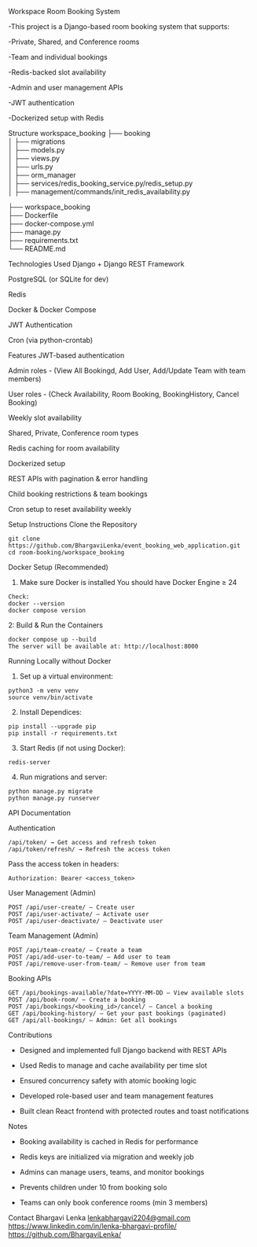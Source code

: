 Workspace Room Booking System

  -This project is a Django-based room booking system that supports:

  -Private, Shared, and Conference rooms

  -Team and individual bookings

  -Redis-backed slot availability

  -Admin and user management APIs

  -JWT authentication

  -Dockerized setup with Redis

Structure 
workspace_booking
├── booking                    
│   ├── migrations           
│   ├── models.py             
│   ├── views.py              
│   ├── urls.py                   
│   ├── orm_manager           
│   ├── services/redis_booking_service.py/redis_setup.py    
│   ├── management/commands/init_redis_availability.py

├── workspace_booking     
├── Dockerfile                 
├── docker-compose.yml         
├── manage.py                  
├── requirements.txt           
└── README.md                  


Technologies Used
Django + Django REST Framework

PostgreSQL (or SQLite for dev)

Redis

Docker & Docker Compose

JWT Authentication

Cron (via python-crontab)


Features 
  JWT-based authentication

  Admin roles
      - (View All Bookingd, Add User, Add/Update Team with team members)
  
  User roles
      - (Check Availability, Room Booking, BookingHistory, Cancel Booking)

  Weekly slot availability

  Shared, Private, Conference room types

  Redis caching for room availability

  Dockerized setup

  REST APIs with pagination & error handling

  Child booking restrictions & team bookings

  Cron setup to reset availability weekly

Setup Instructions
  Clone the Repository
  
    git clone https://github.com/BhargaviLenka/event_booking_web_application.git
    cd room-booking/workspace_booking
	
Docker Setup (Recommended)
  1. Make sure Docker is installed
	You should have Docker Engine ≥ 24

	Check:
	docker --version
	docker compose version
 
  2: Build & Run the Containers
  
	docker compose up --build
	The server will be available at: http://localhost:8000

Running Locally without Docker
  1. Set up a virtual environment:
 
	python3 -m venv venv
	source venv/bin/activate
  	
  2. Install Dependices:

	pip install --upgrade pip
	pip install -r requirements.txt
 
  3. Start Redis (if not using Docker):

	redis-server
 
  4. Run migrations and server:
 
	python manage.py migrate
	python manage.py runserver

API Documentation

Authentication
  
	/api/token/ → Get access and refresh token
	/api/token/refresh/ → Refresh the access token
  Pass the access token in headers:
  
	Authorization: Bearer <access_token>

User Management (Admin)

	POST /api/user-create/ — Create user
	POST /api/user-activate/ — Activate user
	POST /api/user-deactivate/ — Deactivate user

Team Management (Admin)

	POST /api/team-create/ — Create a team
	POST /api/add-user-to-team/ — Add user to team
	POST /api/remove-user-from-team/ — Remove user from team

Booking APIs

	GET /api/bookings-available/?date=YYYY-MM-DD — View available slots
	POST /api/book-room/ — Create a booking
	POST /api/bookings/<booking_id>/cancel/ — Cancel a booking
	GET /api/booking-history/ — Get your past bookings (paginated)
	GET /api/all-bookings/ — Admin: Get all bookings

Contributions

  - Designed and implemented full Django backend with REST APIs

  - Used Redis to manage and cache availability per time slot
	
  -	Ensured concurrency safety with atomic booking logic
	
  - Developed role-based user and team management features
	
  - Built clean React frontend with protected routes and toast notifications

 
Notes

 - Booking availability is cached in Redis for performance

 - Redis keys are initialized via migration and weekly job

 - Admins can manage users, teams, and monitor bookings

 - Prevents children under 10 from booking solo

 - Teams can only book conference rooms (min 3 members)

Contact
  Bhargavi Lenka
  lenkabhargavi2204@gmail.com
  https://www.linkedin.com/in/lenka-bhargavi-profile/
  https://github.com/BhargaviLenka/

